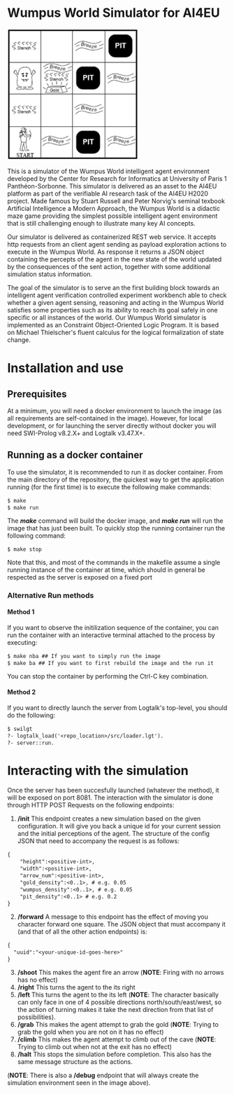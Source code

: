 # Wumpus World Simulator for AI4EU

<img src="wumpus.png" width="300">

This is a simulator of the Wumpus World intelligent agent environment developed by the Center for Research for Informatics at University of Paris 1 Panthéon-Sorbonne. This simulator is delivered as an asset to the AI4EU platform as part of the verifiable AI research task of the AI4EU H2020 project. Made famous by Stuart Russell and Peter Norvig's seminal texbook Artificial Intelligence a Modern Approach, the Wumpus World is a didactic maze game  providing the simplest possible intelligent agent environment that is still challenging enough to illustrate many key AI concepts.

Our simulator is delivered as containerized REST web service. It accepts http requests from an client agent sending as payload  exploration actions to execute in the Wumpus World. As response it returns  a JSON object containing the percepts of the agent in the new state of the world updated by the consequences of the sent action, together with some additional simulation status information.

The goal of the simulator is to serve an the first building block towards an intelligent agent verification controlled experiment workbench able to check whether a given agent sensing, reasoning and acting in the Wumpus World satisfies some properties such as its ability to reach its goal safely in one specific or all instances of the world. Our Wumpus World simulator is implemented as an Constraint Object-Oriented Logic Program. It is based on Michael Thielscher's fluent calculus for the logical formalization of state change.

# Installation and use

## Prerequisites
At a minimum, you will need a docker environment to launch the image (as all requirements are self-contained in the image). However, for local development, or for launching the server directly without docker you will need SWI-Prolog v8.2.X+ and Logtalk v3.47.X+.

## Running as a docker container
To use the simulator, it is recommended to run it as docker container.  From the main directory of the repository, the quickest way to get the application running (for the first time) is to execute the following make commands:
```
$ make
$ make run
```
The _**make**_ command will build the docker image, and _**make run**_ will run the image that has just been built. To quickly stop the running container run the following command:
```
$ make stop
```
Note that this, and most of the commands in the makefile assume a single running instance of the container at time, which should in general be respected as the server is exposed on a fixed port

### Alternative Run methods
#### Method 1
If you want to observe the initilization sequence of the container, you can run the container with an interactive terminal attached to the process by executing:
```
$ make nba ## If you want to simply run the image
$ make ba ## If you want to first rebuild the image and the run it
```
You can stop the container by performing the Ctrl-C key combination.

#### Method 2
If you want to directly launch the server from Logtalk's top-level, you should do the following:
```
$ swilgt
?- logtalk_load('<repo_location>/src/loader.lgt').
?- server::run.
```

# Interacting with the simulation
Once the server has been succesfully launched (whatever the method), it will be exposed on port 8081. The interaction with the simulator is done through HTTP POST Requests on the following endpoints:

1. **/init** This endpoint creates a new simulation based on the given configuration. It will give you back a unique id for your current session and the initial perceptions of the agent. The structure of the config JSON that need to accompany the request is as follows:
```
{
    "height":<positive-int>,
    "width":<positive-int>,
	"arrow_num":<positive-int>,
	"gold_density":<0..1>, # e.g. 0.05
	"wumpus_density":<0..1>, # e.g. 0.05
	"pit_density":<0..1> # e.g. 0.2
}
```
2. **/forward** A message to this endpoint has the effect of moving you character forward one square. The JSON object that must accompany it (and that of all the other action endpoints) is:
```
{
  "uuid":"<your-unique-id-goes-here>"
}
```
3. **/shoot** This makes the agent fire an arrow (**NOTE**: Firing with no arrows has no effect)
4. **/right** This turns the agent to the its right
5. **/left** This turns the agent to the its left
(**NOTE**: The character basically can only face in one of 4 possible directions north/south/east/west, so the action of turning makes it take the next direction from that list of possibilities).
6. **/grab** This makes the agent attempt to grab the gold (**NOTE**: Trying to grab the gold when you are not on it has no effect)
7. **/climb** This makes the agent attempt to climb out of the cave (**NOTE**: Trying to climb out when not at the exit has no effect)
8. **/halt** This stops the simulation before completion. This also has the same message structure as the actions.

(**NOTE**: There is also a **/debug** endpoint that will always create the simulation environment seen in the image above).

